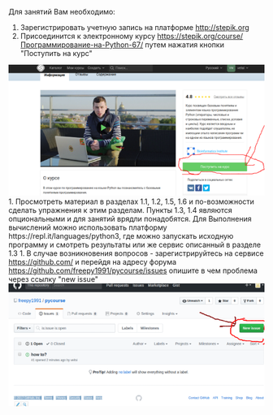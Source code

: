 Для занятий Вам необходимо:

1. Зарегистрировать учетную запись на платформе <a href="http://stepik.org">http://stepik.org</a>
1. Присоединится к электронному курсу https://stepik.org/course/Программирование-на-Python-67/ путем нажатия кнопки "Поступить на курс"
<img src="join.png" alt="screenshot of stepic">
1. Просмотреть материал в разделах 1.1, 1.2, 1.5, 1.6 и по-возможности сделать упражнения к этим разделам. Пункты 1.3, 1.4 являются опциональными и для занятий врядли понадобятся. Для Выполнения вычислений можно использовать платформу https://repl.it/languages/python3, где можно запускать исходную программу и смотреть результаты или же сервис описанный в разделе 1.3
1. В случае возникновения вопросов - зарегистрируйтесь на сервисе <a href="https://github.com/">https://github.com/</a> и перейдя на адресу форума <a href="https://github.com/freepy1991/pycourse/issues">https://github.com/freepy1991/pycourse/issues</a>  опишите в чем проблема через ссылку "new issue"
<img src="newissue.png">
